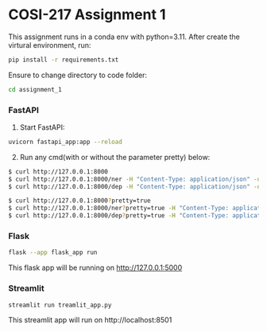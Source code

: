 # COSI-217 Assignment 1

This assignment runs in a conda env with python=3.11.
After create the virtural environment, run:

```bash
pip install -r requirements.txt
```

Ensure to change directory to code folder:
```bash
cd assignment_1
```
### FastAPI
1. Start FastAPI:
```bash
uvicorn fastapi_app:app --reload
```

2. Run any cmd(with or without the parameter pretty) below:
```bash
$ curl http://127.0.0.1:8000
$ curl http://127.0.0.1:8000/ner -H "Content-Type: application/json" -d@input.json
$ curl http://127.0.0.1:8000/dep -H "Content-Type: application/json" -d@input.json
```

```bash
$ curl http://127.0.0.1:8000?pretty=true
$ curl http://127.0.0.1:8000/ner?pretty=true -H "Content-Type: application/json" -d@input.json
$ curl http://127.0.0.1:8000/dep?pretty=true -H "Content-Type: application/json" -d@input.json
```

### Flask
```bash
flask --app flask_app run
```
This flask app will be running on http://127.0.0.1:5000

### Streamlit
```bash
streamlit run treamlit_app.py
```
This streamlit app will run on http://localhost:8501